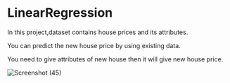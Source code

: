 # LinearRegression
In this project,dataset contains house prices and its attributes.

You can predict the new house price by using existing data.

You need to give attributes of new house then it will give new house price.

![Screenshot (45)](https://github.com/srikantamaparna/LinearRegression/assets/144920075/9370a579-8c7a-4794-8532-b96a1866c569)
